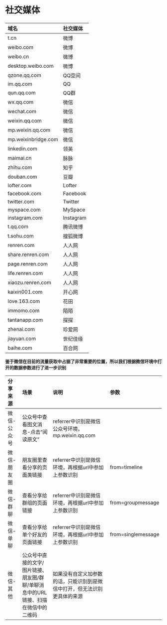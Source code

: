 # 社交媒体

### 

| 域名 | 社交媒体 |
| :--- | :--- |
| t.cn | 微博 |
| weibo.com | 微博 |
| weibo.cn | 微博 |
| desktop.weibo.com | 微博 |
| qzone.qq.com | QQ空间 |
| im.qq.com | QQ |
| qun.qq.com | QQ群 |
| wx.qq.com | 微信 |
| wechat.com | 微信 |
| weixin.qq.com | 微信 |
| mp.weixin.qq.com | 微信 |
| mp.weixinbridge.com | 微信 |
| linkedin.com | 领英 |
| maimai.cn | 脉脉 |
| zhihu.com | 知乎 |
| douban.com | 豆瓣 |
| lofter.com | Lofter |
| facebook.com | Facebook |
| twitter.com | Twitter |
| myspace.com | MySpace |
| instagram.com | Instagram |
| t.qq.com | 腾讯微博 |
| t.sohu.com | 搜狐微博 |
| renren.com | 人人网 |
| share.renren.com | 人人网 |
| page.renren.com | 人人网 |
| life.renren.com | 人人网 |
| xiaozu.renren.com | 人人网 |
| kaixin001.com | 开心网 |
| love.163.com | 花田 |
| immomo.com | 陌陌 |
| tantanapp.com | 探探 |
| zhenai.com | 珍爱网 |
| jiayuan.com | 世纪佳缘 |
| baihe.com | 百合网 |

**鉴于微信在目前的流量获取中占据了非常重要的位置，所以我们根据微信环境中打开的数据参数进行了进一步识别**

| 分享来源 | 场景 | 说明 | 参数 |
| :--- | :--- | :--- | :--- |
| 微信-公众号 | 公众号中查看图文消息-点击“阅读原文” | referrer中识别是微信公众号环境，mp.weixin.qq.com |  |
| 微信-朋友圈 | 朋友圈里查看分享的页面类链接 | referrer中识别是微信环境，再根据url中参加上参数识别 | from=timeline |
| 微信-群聊 | 查看分享给群组的页面链接 | referrer中识别是微信环境，再根据url中参加上参数识别 | from=groupmessage |
| 微信-单聊 | 查看分享给单个好友的页面链接 | referrer中识别是微信环境，再根据url中参加上参数识别 | from=singlemessage |
| 微信-其他 | 公众号中直接的文字/图片链接、朋友圈/群聊/单聊消息中的URL链接、扫描在微信中的二维码 | 如果没有自定义加参数的话，只能识别到是微信中打开，但无法识别更具体的来源 |  |

### 

